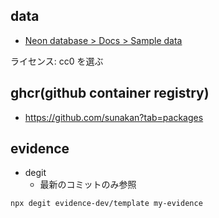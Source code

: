 ## data

- [Neon database > Docs > Sample data](https://neon.tech/docs/import/import-sample-data)

ライセンス: cc0 を選ぶ

## ghcr(github container registry)

- https://github.com/sunakan?tab=packages

## evidence

- degit
  - 最新のコミットのみ参照

```shell
npx degit evidence-dev/template my-evidence
```
